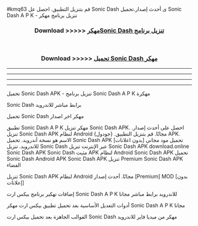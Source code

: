 #kmq63 قم بتنزيل التطبيق. احصل عل Sonic Dash  ى أحدث إصدار.تحميل Sonic Dash  A P K - تنزيل برنامج مهكر



<div align="center">
<h3>Download >>>>> <a href="https://ar-sites.web.app/?ar= Sonic Dash ">مهكرSonic Dash  تنزيل برنامج</a></h3><br>

<h3>Download >>>>> <a href="https://ar-sites.web.app/?ar= Sonic Dash ">تحميل Sonic Dash  مهكر</a></h3>
</div>


----------------------------------------------------------

----------------------------------------------------------

----------------------------------------------------------

----------------------------------------------------------


تحميل Sonic Dash  APK - تنزيل برنامج Sonic Dash  A P K مهكرة

Sonic Dash  برابط مباشر للاندرويد

تحميل Sonic Dash  مهكر اخر اصدار

تطبيق Sonic Dash  A P K مهكر
تنزيل Sonic Dash  APK. احصل على أحدث إصدار.
تنزيل Sonic Dash  APK لنظام Android مجانًا.
قم بتنزيل التطبيق. {جودول} APK. الاسم هو نسخة أندرويد.
تحميل Sonic Dash  APK [بدون اعلانات]
تحميل مود مجاني للاندرويد.
تنزيل Sonic Dash  عبر الإنترنت
تنزيل Sonic Dash  APK
download.online Sonic Dash  APK
Sonic Dash  مثبت APK لنظام Android
Sonic Dash  APK
تحميل Sonic Dash  Android APK
Sonic Dash  APK تنزيل Premium
Sonic Dash  APK الفضاء

تنزيل Sonic Dash  APK لنظام Android مجانًا. أحدث إصدار [Premium] MOD [بدون إعلانات]

إضافات تهكير برنامج بيكس ارت Sonic Dash  A P K للاندرويد برابط مباشر مجانا

أدوات التعديل الأساسية بعد تحميل تطبيق بيكس ارت مهكر Sonic Dash  A P K مجانا

القوالب الجاهزة بعد تحميل بيكس ارت Sonic Dash  مهكر من ميديا فاير للاندرويد



